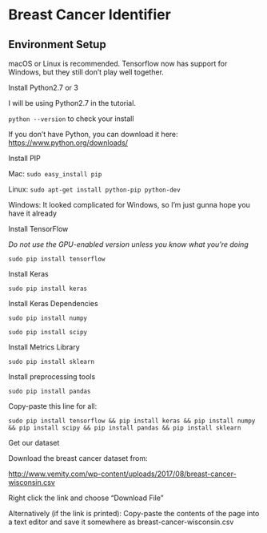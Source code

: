 # Breast Cancer Identifier

## Environment Setup
macOS or Linux is recommended. Tensorflow now has support for Windows, but they still don’t play well together.


Install Python2.7 or 3


I will be using Python2.7 in the tutorial.

`python --version` to check your install


If you don’t have Python, you can download it here: https://www.python.org/downloads/


Install PIP

Mac: `sudo easy_install pip`

Linux: `sudo apt-get install python-pip python-dev`

Windows: It looked complicated for Windows, so I’m just gunna hope you have it already


Install TensorFlow

*Do not use the GPU-enabled version unless you know what you’re doing*

`sudo pip install tensorflow`


Install Keras

`sudo pip install keras`


Install Keras Dependencies

`sudo pip install numpy`

`sudo pip install scipy`


Install Metrics Library

`sudo pip install sklearn`


Install preprocessing tools

`sudo pip install pandas`


Copy-paste this line for all:

`sudo pip install tensorflow && pip install keras && pip install numpy && pip install scipy && pip install pandas && pip install sklearn`


Get our dataset

Download the breast cancer dataset from:

http://www.vemity.com/wp-content/uploads/2017/08/breast-cancer-wisconsin.csv

Right click the link and choose “Download File”


Alternatively (if the link is printed): Copy-paste the contents of the page into a text editor and save it somewhere as breast-cancer-wisconsin.csv
